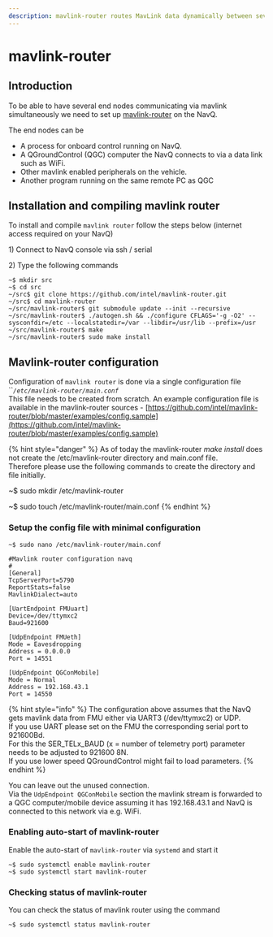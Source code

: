 ```yaml
---
description: mavlink-router routes MavLink data dynamically between several end nodes
---
```


# mavlink-router

## Introduction

To be able to have several end nodes communicating via mavlink simultaneously we need to set up [mavlink-router](https://github.com/intel/mavlink-router) on the NavQ.  
  
The end nodes can be 

* A process for onboard control running on NavQ.
* A QGroundControl \(QGC\) computer the NavQ connects to via a data link such as WiFi.
* Other mavlink enabled peripherals on the vehicle.
* Another program running on the same remote PC as QGC

## Installation and compiling mavlink router

To install and compile `mavlink router` follow the steps below \(internet access required on your NavQ\)

1\) Connect to NavQ console via ssh / serial

2\) Type the following commands

```text
~$ mkdir src
~$ cd src
~/src$ git clone https://github.com/intel/mavlink-router.git
~/src$ cd mavlink-router 
~/src/mavlink-router$ git submodule update --init --recursive
~/src/mavlink-router$ ./autogen.sh && ./configure CFLAGS='-g -O2' --sysconfdir=/etc --localstatedir=/var --libdir=/usr/lib --prefix=/usr
~/src/mavlink-router$ make
~/src/mavlink-router$ sudo make install
```

## Mavlink-router configuration

Configuration of `mavlink router` is done via a single configuration file  ``_`/etc/mavlink-router/main.conf`_  
This file needs to be created from scratch. An example configuration file is available in the mavlink-router sources - [https://github.com/intel/mavlink-router/blob/master/examples/config.sample](https://github.com/intel/mavlink-router/blob/master/examples/config.sample) 

{% hint style="danger" %}
As of today the mavlink-router _make install_ does not create the /etc/mavlink-router directory and main.conf file.  
Therefore please use the following commands to create the directory and file initially.

~$ sudo mkdir /etc/mavlink-router

~$ sudo touch /etc/mavlink-router/main.conf
{% endhint %}

### Setup the config file with minimal configuration 

```text
~$ sudo nano /etc/mavlink-router/main.conf
```

```text
#Mavlink router configuration navq
#
[General]
TcpServerPort=5790
ReportStats=false
MavlinkDialect=auto

[UartEndpoint FMUuart]
Device=/dev/ttymxc2
Baud=921600

[UdpEndpoint FMUeth]
Mode = Eavesdropping
Address = 0.0.0.0
Port = 14551

[UdpEndpoint QGConMobile]
Mode = Normal
Address = 192.168.43.1
Port = 14550
```

{% hint style="info" %}
The configuration above assumes that the NavQ gets mavlink data from FMU either via UART3 \(/dev/ttymxc2\) or UDP.  
If you use UART please set on the FMU the corresponding serial port to 921600Bd.  
For this the SER\_TELx\_BAUD \(x = number of telemetry port\) parameter needs to be adjusted to 921600 8N.  
If you use lower speed QGroundControl might fail to load parameters.
{% endhint %}

  
You can leave out the unused connection.  
Via the `UdpEndpoint QGConMobile` section the mavlink stream is forwarded to a QGC computer/mobile device assuming it has 192.168.43.1 and NavQ is connected to this network via e.g. WiFi. 

### Enabling auto-start of mavlink-router

Enable the auto-start of `mavlink-router` via `systemd` and start it 

```text
~$ sudo systemctl enable mavlink-router
~$ sudo systemctl start mavlink-router
```

### Checking status of mavlink-router

You can check the status of mavlink router using the command 

```text
~$ sudo systemctl status mavlink-router
```


